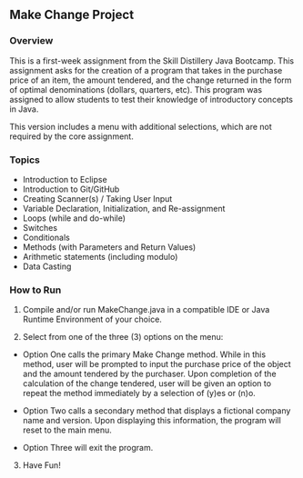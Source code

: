 ## Make Change Project

### Overview

This is a first-week assignment from the Skill Distillery Java Bootcamp.  This assignment asks for the creation of a program that takes in the purchase price of an item, the amount tendered, and the change returned in the form of optimal denominations (dollars, quarters, etc).  This program was assigned to allow students to test their knowledge of introductory concepts in Java.  

This version includes a menu with additional selections, which are not required by the core assignment.

### Topics

* Introduction to Eclipse
* Introduction to Git/GitHub
* Creating Scanner(s) / Taking User Input
* Variable Declaration, Initialization, and Re-assignment
* Loops (while and do-while)
* Switches
* Conditionals
* Methods (with Parameters and Return Values)
* Arithmetic statements (including modulo)
* Data Casting

### How to Run

1. Compile and/or run MakeChange.java in a compatible IDE or Java Runtime Environment of your choice.

2. Select from one of the three (3) options on the menu:

  * Option One calls the primary Make Change method.  While in this method, user will be prompted to input the purchase price of the object and the amount tendered by the purchaser.  Upon completion of the calculation of the change tendered, user will be given an option to repeat the method immediately by a selection of (y)es or (n)o.

  * Option Two calls a secondary method that displays a fictional company name and version.  Upon displaying this information, the program will reset to the main menu.

  * Option Three will exit the program.

3. Have Fun!
